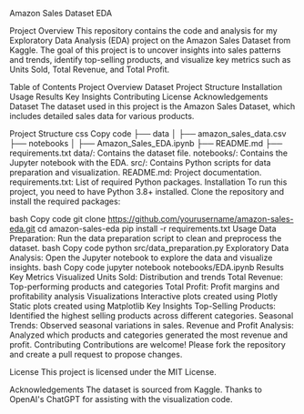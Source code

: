 Amazon Sales Dataset EDA






Project Overview
This repository contains the code and analysis for my Exploratory Data Analysis (EDA) project on the Amazon Sales Dataset from Kaggle. The goal of this project is to uncover insights into sales patterns and trends, identify top-selling products, and visualize key metrics such as Units Sold, Total Revenue, and Total Profit.

Table of Contents
Project Overview
Dataset
Project Structure
Installation
Usage
Results
Key Insights
Contributing
License
Acknowledgements
Dataset
The dataset used in this project is the Amazon Sales Dataset, which includes detailed sales data for various products.

Project Structure
css
Copy code
├── data
│   ├── amazon_sales_data.csv
├── notebooks
│   ├── Amazon_Sales_EDA.ipynb
├── README.md
├── requirements.txt
data/: Contains the dataset file.
notebooks/: Contains the Jupyter notebook with the EDA.
src/: Contains Python scripts for data preparation and visualization.
README.md: Project documentation.
requirements.txt: List of required Python packages.
Installation
To run this project, you need to have Python 3.8+ installed. Clone the repository and install the required packages:

bash
Copy code
git clone https://github.com/yourusername/amazon-sales-eda.git
cd amazon-sales-eda
pip install -r requirements.txt
Usage
Data Preparation: Run the data preparation script to clean and preprocess the dataset.
bash
Copy code
python src/data_preparation.py
Exploratory Data Analysis: Open the Jupyter notebook to explore the data and visualize insights.
bash
Copy code
jupyter notebook notebooks/EDA.ipynb
Results
Key Metrics Visualized
Units Sold: Distribution and trends
Total Revenue: Top-performing products and categories
Total Profit: Profit margins and profitability analysis
Visualizations
Interactive plots created using Plotly
Static plots created using Matplotlib
Key Insights
Top-Selling Products: Identified the highest selling products across different categories.
Seasonal Trends: Observed seasonal variations in sales.
Revenue and Profit Analysis: Analyzed which products and categories generated the most revenue and profit.
Contributing
Contributions are welcome! Please fork the repository and create a pull request to propose changes.

License
This project is licensed under the MIT License.

Acknowledgements
The dataset is sourced from Kaggle.
Thanks to OpenAI's ChatGPT for assisting with the visualization code.
